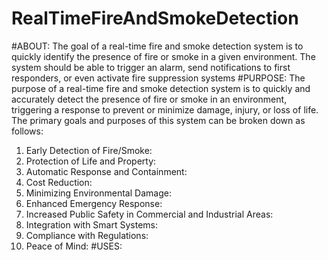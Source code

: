 # RealTimeFireAndSmokeDetection
#ABOUT:
The goal of a real-time fire and smoke detection system is to quickly identify the presence of fire or smoke in a given environment. The system should be able to trigger an alarm, send notifications to first responders, or even activate fire suppression systems
#PURPOSE:
The purpose of a real-time fire and smoke detection system is to quickly and accurately detect the presence of fire or smoke in an environment, triggering a response to prevent or minimize damage, injury, or loss of life. The primary goals and purposes of this system can be broken down as follows:

1. Early Detection of Fire/Smoke:
2. Protection of Life and Property:
3. Automatic Response and Containment:
4. Cost Reduction:
5. Minimizing Environmental Damage:
6.  Enhanced Emergency Response:
7.  Increased Public Safety in Commercial and Industrial Areas:
8.   Integration with Smart Systems:
9.   Compliance with Regulations:
10.   Peace of Mind:
#USES:
